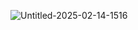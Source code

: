 ![Untitled-2025-02-14-1516](https://github.com/user-attachments/assets/65a94b0c-e8f2-4a34-8a62-8853df29ab1e)
